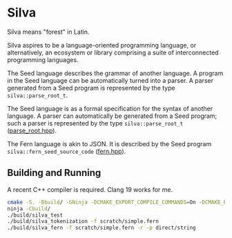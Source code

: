 # Silva

Silva means "forest" in Latin.

Silva aspires to be a language-oriented programming language, or alternatively, an ecosystem or
library comprising a suite of interconnected programming languages.

The Seed language describes the grammar of another language. A program in the Seed language can be
automatically turned into a parser. A parser generated from a Seed program is represented by the
type `silva::parse_root_t`.

The Seed language is as a formal specification for the syntax of another language. A parser can
automatically be generated from a Seed program; such a parser is represented by the type
`silva::parse_root_t` ([parse_root.hpp](src/parse_root.hpp)).

The Fern language is akin to JSON. It is described by the Seed program
`silva::fern_seed_source_code` ([fern.hpp](src/fern.hpp)).


## Building and Running

A recent C++ compiler is required. Clang 19 works for me.

```bash
cmake -S. -Bbuild/ -GNinja -DCMAKE_EXPORT_COMPILE_COMMANDS=On -DCMAKE_BUILD_TYPE=Debug -DCMAKE_CXX_COMPILER=clang++ -DCMAKE_C_COMPILER=clang
ninja -Cbuild/
./build/silva_test
./build/silva_tokenization -f scratch/simple.fern
./build/silva_fern -f scratch/simple.fern -r -p direct/string
```
